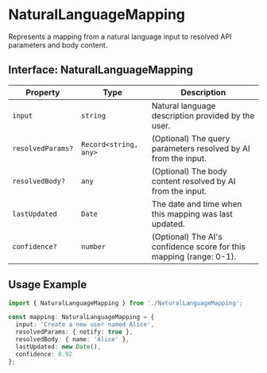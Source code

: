 # NaturalLanguageMapping

Represents a mapping from a natural language input to resolved API parameters and body content.

## Interface: NaturalLanguageMapping

| Property          | Type                  | Description                                                         |
| ----------------- | --------------------- | ------------------------------------------------------------------- |
| `input`           | `string`              | Natural language description provided by the user.                  |
| `resolvedParams?` | `Record<string, any>` | (Optional) The query parameters resolved by AI from the input.      |
| `resolvedBody?`   | `any`                 | (Optional) The body content resolved by AI from the input.          |
| `lastUpdated`     | `Date`                | The date and time when this mapping was last updated.               |
| `confidence?`     | `number`              | (Optional) The AI's confidence score for this mapping (range: 0-1). |

## Usage Example

```typescript
import { NaturalLanguageMapping } from './NaturalLanguageMapping';

const mapping: NaturalLanguageMapping = {
  input: 'Create a new user named Alice',
  resolvedParams: { notify: true },
  resolvedBody: { name: 'Alice' },
  lastUpdated: new Date(),
  confidence: 0.92
};
```
